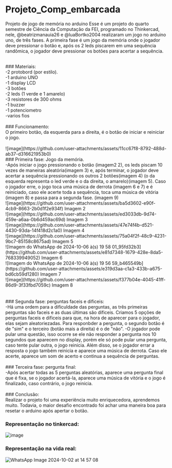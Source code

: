 # Projeto_Comp_embarcada
Projeto de jogo de memória no arduino
Esse é um projeto do quarto semestre de Ciência da Computação da FEI, programado no Thinkercad, nele, @beatrizmanauia26 e @luaBortko2004 realizaram um jogo no arduino uno, de três fases. A primeira fase é um jogo da memória onde o jogador deve pressionar o botão e, após os 2 leds piscarem em uma sequência randômica, o jogador deve pressionar os botões para acertar a sequência.<br>

<br>
### Materiais:<br>
-2 protobord (por estilo).<br>
-1 arduino UNO<br>
-1 display LCD<br>
-3 botões<br>
-2 leds (1 verde e 1 amarelo)<br>
-3 resistores de 300 ohms<br>
-1 buzzer<br>
-1 potenciometro <br>
-varios fios <br>
<br>
### Funcionamento: <br>
O primeiro botão, da esquerda para a direita, é o botão de iniciar e reiniciar o jogo.<br>
<br>
![image](https://github.com/user-attachments/assets/11cc67f8-8792-488d-ab37-d316621953b0) <br>
### Primeira fase: Jogo da memória. <br>
  -Após iniciar o jogo pressionando o botão (imagem2 2), os leds piscam 10 vezes de maneiras aleatória(imagem 3) e, após terminar, o jogador deve acertar a sequência pressionando os outros 2 botões(imagem 4) (o da esquerda representa o led verde e o da direita, o amarelo)(imagem 5). Caso o jogador erre, o jogo toca uma música de derrota (imagem 6 e 7) e é reiniciado, caso ele acerte toda a sequência, toca uma música de vitória (imagem 8) e passa para a segunda fase. (imagem 9)<br>
  ![image](https://github.com/user-attachments/assets/ba5d3602-e90f-4cb9-8663-2b0d1f2e934f)
  Imagem 2<br>
  ![image](https://github.com/user-attachments/assets/ed3033db-9d74-459e-a6aa-0b6d459ac69d)
  Imagem 3<br>
 ![image](https://github.com/user-attachments/assets/47e74f4b-d521-4430-93da-14f418d2c1a0)
 Imagem 4<br>
 ![image](https://github.com/user-attachments/assets/75a04f2f-48c9-4231-9bc7-85158c8675ad)
 Imagem 5<br>
 ![Imagem do WhatsApp de 2024-10-06 à(s) 19 58 01_95fd32b3](https://github.com/user-attachments/assets/e81d7348-1679-428e-8da5-768339949052)
 Imagem 6<br>
 ![Imagem do WhatsApp de 2024-10-06 à(s) 19 56 59_b465549b](https://github.com/user-attachments/assets/e319d3aa-c1a3-433b-a675-bd6cb59d1280)
 Imagem 7<br>
 ![image](https://github.com/user-attachments/assets/f377b04e-4045-41ff-86d9-3f33fbd7059c) 
 Imagem 8<br>
<br>
<br>
### Segunda fase: perguntas faceis e dificeis:<br>
   -Há uma ordem para a dificuldade das perguntas, as três primeiras perguntas são faceis e as duas últimas são dificeis. Criamos 5 opções de perguntas faceis e dificeis para que, na hora de aparecer para o jogador, elas sejam aleatoriezadas. Para responbder a pergunta, o segundo botão é de "sim" e o terceiro (botão mais a direita) é o de "não". 
   -O jogador pode pular uma questão, isso ocorre se ele não responder a pergunta nos 10 segundos que aparecem no display, porém ele só pode pular uma pergunta, caso tente pular outra, o jogo reinicia. Além disso, se o jogador errar a resposta o jogo também reinicia e aparece uma música de derrota. Caso ele acerte, aparece um som de acerto e continua a sequência de perguntas.<br>
   <br>
   ### Terceira fase: pergunta final:<br>
   -Após acertar todas as 5 perguntas aleatórias, aparece uma pergunta final que é fixa, se o jogador acertá-la, aparece uma música de vitória e o jogo é finalizado, caso contrário, o jogo reinicia.<br>
<br>
  ### Conclusão: <br>
  Realizar o projeto foi uma experiência muito enriquecedora, aprendemos muito. Todavia, o maior desafio encontrado foi achar uma maneira boa para resetar o arduino após apertar o botão. <br>

  ### Representação no tinkercad:
   ![image](https://github.com/user-attachments/assets/a7602c42-dfd1-4258-8792-2ec4743c8514)

  ### Representação na vida real:
   ![WhatsApp Image 2024-10-02 at 14 57 08](https://github.com/user-attachments/assets/70167849-d347-4e45-9cd6-40df4b2b1fba)

   

   
   
